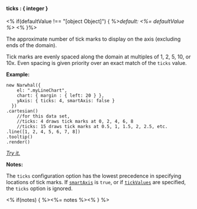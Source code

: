 #### **ticks** : { integer }

<% if(defaultValue !== "[object Object]") { %>*default: <%= defaultValue %>* <% }%>

The approximate number of tick marks to display on the axis (excluding ends of the domain). 

Tick marks are evenly spaced along the domain at multiples of 1, 2, 5, 10, or 10x. Even spacing is given priority over an exact match of the `ticks` value.

**Example:**

	new Narwhal({
	    el: ".myLineChart",
	    chart: { margin : { left: 20 } },
        yAxis: { ticks: 4, smartAxis: false }
	  })
	.cartesian()
		//for this data set, 
		//ticks: 4 draws tick marks at 0, 2, 4, 6, 8
		//ticks: 15 draws tick marks at 0.5, 1, 1.5, 2, 2.5, etc.
	.line([1, 2, 4, 5, 6, 7, 8])
	.tooltip()
	.render()

*[Try it.](http://jsfiddle.net/forio/GaF5p/)*

**Notes:**

The `ticks` configuration option has the lowest precedence in specifying locations of tick marks. If [`smartAxis`](#config_config.yAxis.smartAxis) is `true`, or if [`tickValues`](#config_config.yAxis.tickValues) are specified, the `ticks` option is ignored.

<% if(notes) { %><%= notes %><% } %>

